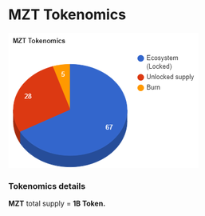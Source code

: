 # MZT Tokenomics

![total supply = 1B Token](<../.gitbook/assets/pie-chart (2) (1).png>)

### Tokenomics details

**MZT** total supply = **1B Token.**
